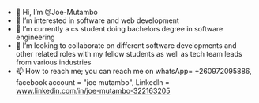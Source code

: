 - 👋 Hi, I’m @Joe-Mutambo
- 👀 I’m interested in software and web development
- 🌱 I’m currently a cs student doing bachelors degree in software engineering
- 💞️ I’m looking to collaborate on different software developments and other related roles with my fellow students as well as tech team leads from various industries
- 📫 How to reach me; you can reach me on whatsApp= +260972095886, facebook account = "joe mutambo", Linkedln = www.linkedin.com/in/joe-mutambo-322163205
